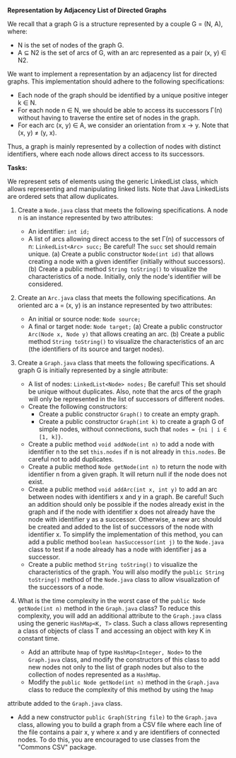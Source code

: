 **Representation by Adjacency List of Directed Graphs**

We recall that a graph G is a structure represented by a couple G = (N, A), where:

- N is the set of nodes of the graph G.
- A ⊆ N2 is the set of arcs of G, with an arc represented as a pair (x, y) ∈ N2.

We want to implement a representation by an adjacency list for directed graphs. This implementation should adhere to the following specifications:

- Each node of the graph should be identified by a unique positive integer k ∈ N.
- For each node n ∈ N, we should be able to access its successors Γ(n) without having to traverse the entire set of nodes in the graph.
- For each arc (x, y) ∈ A, we consider an orientation from x → y. Note that (x, y) ≠ (y, x).

Thus, a graph is mainly represented by a collection of nodes with distinct identifiers, where each node allows direct access to its successors.

**Tasks:**

We represent sets of elements using the generic LinkedList<T> class, which allows representing and manipulating linked lists. Note that Java LinkedLists are ordered sets that allow duplicates.

1. Create a `Node.java` class that meets the following specifications. A node n is an instance represented by two attributes:
   - An identifier: `int id;`
   - A list of arcs allowing direct access to the set Γ(n) of successors of n: `LinkedList<Arc> succ;` Be careful! The `succ` set should remain unique.
   (a) Create a public constructor `Node(int id)` that allows creating a node with a given identifier (initially without successors).
   (b) Create a public method `String toString()` to visualize the characteristics of a node. Initially, only the node's identifier will be considered.

2. Create an `Arc.java` class that meets the following specifications. An oriented arc a = (x, y) is an instance represented by two attributes:
   - An initial or source node: `Node source;`
   - A final or target node: `Node target;`
   (a) Create a public constructor `Arc(Node x, Node y)` that allows creating an arc.
   (b) Create a public method `String toString()` to visualize the characteristics of an arc (the identifiers of its source and target nodes).

3. Create a `Graph.java` class that meets the following specifications. A graph G is initially represented by a single attribute:
   - A list of nodes: `LinkedList<Node> nodes;` Be careful! This set should be unique without duplicates. Also, note that the arcs of the graph will only be represented in the list of successors of different nodes.
   - Create the following constructors:
     - Create a public constructor `Graph()` to create an empty graph.
     - Create a public constructor `Graph(int k)` to create a graph G of simple nodes, without connections, such that `nodes = {ni | i ∈ [1, k]}`.
   - Create a public method `void addNode(int n)` to add a node with identifier n to the set `this.nodes` if n is not already in `this.nodes`. Be careful not to add duplicates.
   - Create a public method `Node getNode(int n)` to return the node with identifier n from a given graph. It will return null if the node does not exist.
   - Create a public method `void addArc(int x, int y)` to add an arc between nodes with identifiers x and y in a graph. Be careful! Such an addition should only be possible if the nodes already exist in the graph and if the node with identifier x does not already have the node with identifier y as a successor. Otherwise, a new arc should be created and added to the list of successors of the node with identifier x. To simplify the implementation of this method, you can add a public method `boolean hasSuccessor(int j)` to the `Node.java` class to test if a node already has a node with identifier j as a successor.
   - Create a public method `String toString()` to visualize the characteristics of the graph. You will also modify the `public String toString()` method of the `Node.java` class to allow visualization of the successors of a node.

4. What is the time complexity in the worst case of the `public Node getNode(int n)` method in the `Graph.java` class? To reduce this complexity, you will add an additional attribute to the `Graph.java` class using the generic `HashMap<K, T>` class. Such a class allows representing a class of objects of class T and accessing an object with key K in constant time.

   - Add an attribute `hmap` of type `HashMap<Integer, Node>` to the `Graph.java` class, and modify the constructors of this class to add new nodes not only to the list of graph nodes but also to the collection of nodes represented as a `HashMap`.
   - Modify the `public Node getNode(int n)` method in the `Graph.java` class to reduce the complexity of this method by using the `hmap`

 attribute added to the `Graph.java` class.
   - Add a new constructor `public Graph(String file)` to the `Graph.java` class, allowing you to build a graph from a CSV file where each line of the file contains a pair x, y where x and y are identifiers of connected nodes. To do this, you are encouraged to use classes from the "Commons CSV" package.